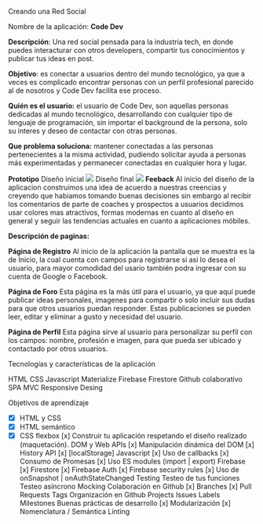 Creando una Red Social

Nombre de la aplicación: **Code Dev**

**Descripción**: Una red social pensada para la industria tech, en donde  puedes interacturar con otros developers, compartir tus conocimientos y publicar tus ideas en post.

**Objetivo**: es conectar a usuarios dentro del mundo tecnológico, ya que a veces es complicado encontrar personas con un perfil profesional parecido al de  nosotros y Code Dev facilita ese proceso.

**Quién es el usuario:** el usuario de Code Dev, son aquellas personas dedicadas al mundo tecnológico, desarrollando con cualquier tipo de lenguaje de programación, sin importar el background de la persona, solo su interes y deseo de contactar con otras personas.

**Que problema soluciona:** mantener conectadas a las personas pertenecientes a la misma actividad, pudiendo solicitar ayuda a personas más experimentadas y permanecer conectadas en cualquier hora y lugar.

**Prototipo**
Diseño inicial
<img src= "images/prototipo inicial.jpg">
Diseño final
<img src= "images/prototipo actual.jpg">
**Feeback**
Al inicio del diseño de la aplicacion construimos una idea de acuerdo a nuestras creencias y creyendo que habíamos tomando buenas decisiones sin embargo al recibir los comentarios de parte de coaches y prospectos a usuarios decidimos usar colores mas  atractivos,  formas modernas en cuanto al diseño en general y  seguir las tendencias actuales en cuanto a aplicaciones móbiles.

**Descripción de paginas:**

**Página de Registro**
Al inicio de la aplicación la pantalla que se muestra es la de Inicio, la cual cuenta con campos para registrarse si asi lo desea el usuario, para mayor comodidad del usario también podra ingresar con su cuenta de Google o Facebook.

**Página de Foro**
Esta página es la más útil para el usuario, ya que aquí puede publicar ideas personales, imagenes para compartir o solo incluir sus dudas para que otros usuarios puedan responder. Estas publicaciones se pueden leer, editar y eliminar a gusto y necesidad del usuario.

**Página de Perfil**
Esta página sirve al usuario para personalizar su perfil con los campos: nombre, profesión e imagen, para que pueda ser ubicado y contactado por otros usuarios.

Tecnologías y características de la aplicación

HTML
CSS
Javascript
Materialize
Firebase
Firestore
Github colaborativo
SPA
MVC
Responsive Desing


Objetivos de aprendizaje 


- [x] HTML y CSS
- [x] HTML semántico
- [x] CSS flexbox
[x] Construir tu aplicación respetando el diseño realizado (maquetación).
DOM y Web APIs
[x] Manipulación dinámica del DOM
[x] History API
[x] [localStorage]
Javascript
[x] Uso de callbacks
[x] Consumo de Promesas
[x] Uso ES modules (import | export)
Firebase
[x] Firestore
[x] Firebase Auth
[x] Firebase security rules
[x] Uso de onSnapshot | onAuthStateChanged
Testing
 Testeo de tus funciones
 Testeo asíncrono
 Mocking
Colaboración en Github
[x] Branches
[x] Pull Requests
 Tags
Organización en Github
 Projects
 Issues
 Labels
 Milestones
Buenas prácticas de desarrollo
 [x] Modularización
 [x] Nomenclatura / Semántica
 Linting
